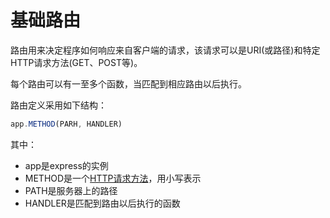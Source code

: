 ﻿# 基础路由

路由用来决定程序如何响应来自客户端的请求，该请求可以是URI(或路径)和特定HTTP请求方法(GET、POST等)。

每个路由可以有一至多个函数，当匹配到相应路由以后执行。

路由定义采用如下结构：

```javascript
app.METHOD(PARH, HANDLER)
```

其中：
 - app是express的实例
 - METHOD是一个[HTTP请求方法](https://en.wikipedia.org/wiki/Hypertext_Transfer_Protocol#Request_methods)，用小写表示
 - PATH是服务器上的路径
 - HANDLER是匹配到路由以后执行的函数